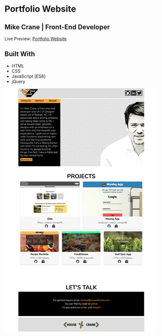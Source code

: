 # Portfolio Website

## Mike Crane | Front-End Developer

Live Preview: [Portfolio Website](http://houseofcrane.com/)

## Built With
* HTML
* CSS
* JavaScript [ES6]
* jQuery

![login page](images/screenshots/portfolio.png)